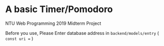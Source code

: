 # A basic Timer/Pomodoro
NTU Web Programming 2019 Midterm Project

Before you use, Please Enter database address in `backend/models/entry` ( `const uri =` )